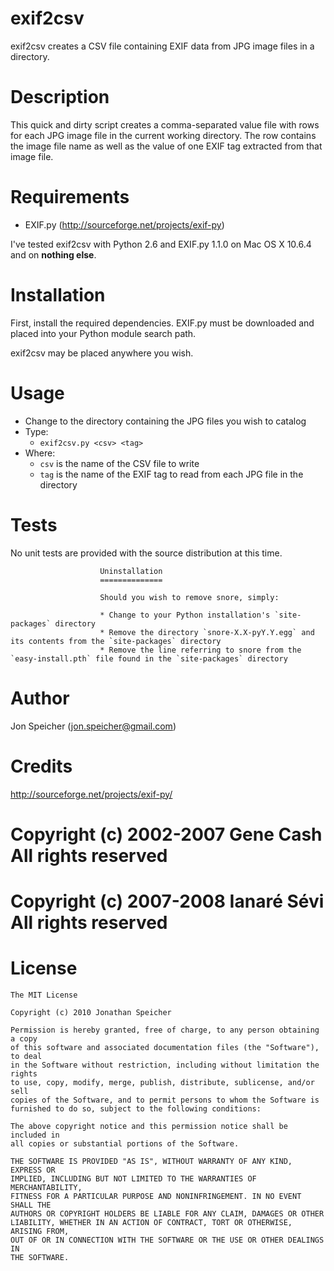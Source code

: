 exif2csv
========

exif2csv creates a CSV file containing EXIF data from JPG image files in a directory.

Description
===========

This quick and dirty script creates a comma-separated value file with rows for each JPG image file
in the current working directory.  The row contains the image file name as well as the value of one
EXIF tag extracted from that image file.

Requirements
============

* EXIF.py (http://sourceforge.net/projects/exif-py)

I've tested exif2csv with Python 2.6 and EXIF.py 1.1.0 on Mac OS X 10.6.4 and on **nothing else**.

Installation
============

First, install the required dependencies.  EXIF.py must be downloaded and placed into your Python
module search path.  

exif2csv may be placed anywhere you wish.

Usage
=====

* Change to the directory containing the JPG files you wish to catalog
* Type:
  * `exif2csv.py <csv> <tag>`
* Where:
  * `csv` is the name of the CSV file to write
  * `tag` is the name of the EXIF tag to read from each JPG file in the directory

Tests
=====

No unit tests are provided with the source distribution at this time.

                        Uninstallation
                        ==============

                        Should you wish to remove snore, simply:

                        * Change to your Python installation's `site-packages` directory
                        * Remove the directory `snore-X.X-pyY.Y.egg` and its contents from the `site-packages` directory
                        * Remove the line referring to snore from the `easy-install.pth` file found in the `site-packages` directory

Author
======

Jon Speicher ([jon.speicher@gmail.com](mailto:jon.speicher@gmail.com))

Credits
=======

http://sourceforge.net/projects/exif-py/

# Copyright (c) 2002-2007 Gene Cash All rights reserved
# Copyright (c) 2007-2008 Ianaré Sévi All rights reserved

License
=======

    The MIT License

    Copyright (c) 2010 Jonathan Speicher

    Permission is hereby granted, free of charge, to any person obtaining a copy
    of this software and associated documentation files (the "Software"), to deal
    in the Software without restriction, including without limitation the rights
    to use, copy, modify, merge, publish, distribute, sublicense, and/or sell
    copies of the Software, and to permit persons to whom the Software is
    furnished to do so, subject to the following conditions:

    The above copyright notice and this permission notice shall be included in
    all copies or substantial portions of the Software.

    THE SOFTWARE IS PROVIDED "AS IS", WITHOUT WARRANTY OF ANY KIND, EXPRESS OR
    IMPLIED, INCLUDING BUT NOT LIMITED TO THE WARRANTIES OF MERCHANTABILITY,
    FITNESS FOR A PARTICULAR PURPOSE AND NONINFRINGEMENT. IN NO EVENT SHALL THE
    AUTHORS OR COPYRIGHT HOLDERS BE LIABLE FOR ANY CLAIM, DAMAGES OR OTHER
    LIABILITY, WHETHER IN AN ACTION OF CONTRACT, TORT OR OTHERWISE, ARISING FROM,
    OUT OF OR IN CONNECTION WITH THE SOFTWARE OR THE USE OR OTHER DEALINGS IN
    THE SOFTWARE.